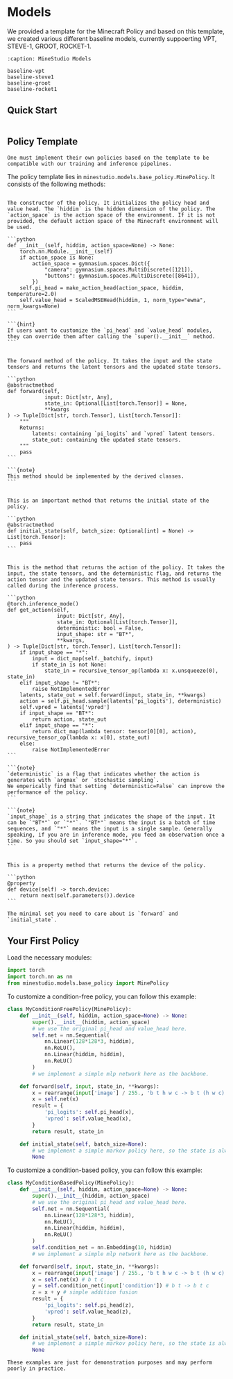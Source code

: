 <!--
 * @Date: 2024-12-03 04:47:37
 * @LastEditors: caishaofei caishaofei@stu.pku.edu.cn
 * @LastEditTime: 2024-12-13 08:48:33
 * @FilePath: /MineStudio/docs/source/models/index.md
-->
# Models

We provided a template for the Minecraft Policy and based on this template, we created various different baseline models, currently suppoerting VPT, STEVE-1, GROOT, ROCKET-1. 


```{toctree}
:caption: MineStudio Models

baseline-vpt
baseline-steve1
baseline-groot
baseline-rocket1
```

## Quick Start
```{include} quick-models.md
```

## Policy Template

```{warning}
One must implement their own policies based on the template to be compatible with our training and inference pipelines. 
```

The policy template lies in `minestudio.models.base_policy.MinePolicy`. It consists of the following methods:

````{dropdown} __init__(self, hiddim, action_space=None)

The constructor of the policy. It initializes the policy head and value head. The `hiddim` is the hidden dimension of the policy. The `action_space` is the action space of the environment. If it is not provided, the default action space of the Minecraft environment will be used. 

```python
def __init__(self, hiddim, action_space=None) -> None:
    torch.nn.Module.__init__(self)
    if action_space is None:
        action_space = gymnasium.spaces.Dict({
            "camera": gymnasium.spaces.MultiDiscrete([121]), 
            "buttons": gymnasium.spaces.MultiDiscrete([8641]),
        })
    self.pi_head = make_action_head(action_space, hiddim, temperature=2.0)
    self.value_head = ScaledMSEHead(hiddim, 1, norm_type="ewma", norm_kwargs=None)
```

```{hint}
If users want to customize the `pi_head` and `value_head` modules, they can override them after calling the `super().__init__` method. 
```

````

````{dropdown} forward(self, input, state_in, **kwargs)

The forward method of the policy. It takes the input and the state tensors and returns the latent tensors and the updated state tensors. 

```python
@abstractmethod
def forward(self, 
            input: Dict[str, Any], 
            state_in: Optional[List[torch.Tensor]] = None,
            **kwargs
) -> Tuple[Dict[str, torch.Tensor], List[torch.Tensor]]:
    """
    Returns:
        latents: containing `pi_logits` and `vpred` latent tensors.
        state_out: containing the updated state tensors.
    """
    pass
```

```{note}
This method should be implemented by the derived classes. 
```

````

````{dropdown} initial_state(self, batch_size=None)

This is an important method that returns the initial state of the policy. 

```python
@abstractmethod
def initial_state(self, batch_size: Optional[int] = None) -> List[torch.Tensor]:
    pass
```

````

````{dropdown} get_action(self, input, state_in, deterministic, input_shape)

This is the method that returns the action of the policy. It takes the input, the state tensors, and the deterministic flag, and returns the action tensor and the updated state tensors. This method is usually called during the inference process. 

```python
@torch.inference_mode()
def get_action(self,
                input: Dict[str, Any],
                state_in: Optional[List[torch.Tensor]],
                deterministic: bool = False,
                input_shape: str = "BT*",
                **kwargs, 
) -> Tuple[Dict[str, torch.Tensor], List[torch.Tensor]]:
    if input_shape == "*":
        input = dict_map(self._batchify, input)
        if state_in is not None:
            state_in = recursive_tensor_op(lambda x: x.unsqueeze(0), state_in)
    elif input_shape != "BT*":
        raise NotImplementedError
    latents, state_out = self.forward(input, state_in, **kwargs)
    action = self.pi_head.sample(latents['pi_logits'], deterministic)
    self.vpred = latents['vpred']
    if input_shape == "BT*":
        return action, state_out
    elif input_shape == "*":
        return dict_map(lambda tensor: tensor[0][0], action), recursive_tensor_op(lambda x: x[0], state_out)
    else:
        raise NotImplementedError
```

```{note}
`deterministic` is a flag that indicates whether the action is generates with `argmax` or `stochastic sampling`. 
We emperically find that setting `deterministic=False` can improve the performance of the policy. 
```

```{note}
`input_shape` is a string that indicates the shape of the input. It can be `"BT*"` or `"*"`. `"BT*"` means the input is a batch of time sequences, and `"*"` means the input is a single sample. Generally speaking, if you are in inference mode, you feed an observation once a time. So you should set `input_shape="*"`. 
```

````

````{dropdown} device(self)

This is a property method that returns the device of the policy.

```python
@property
def device(self) -> torch.device:
    return next(self.parameters()).device
```

````

```{hint}
The minimal set you need to care about is `forward` and `initial_state`. 
```

## Your First Policy

Load the necessary modules:

```python
import torch
import torch.nn as nn
from minestudio.models.base_policy import MinePolicy
```

To customize a condition-free policy, you can follow this example:

```python
class MyConditionFreePolicy(MinePolicy):
    def __init__(self, hiddim, action_space=None) -> None:
        super().__init__(hiddim, action_space)
        # we use the original pi_head and value_head here.
        self.net = nn.Sequential(
            nn.Linear(128*128*3, hiddim), 
            nn.ReLU(),
            nn.Linear(hiddim, hiddim),
            nn.ReLU()
        )
        # we implement a simple mlp network here as the backbone. 

    def forward(self, input, state_in, **kwargs):
        x = rearrange(input['image'] / 255., 'b t h w c -> b t (h w c)')
        x = self.net(x)
        result = {
            'pi_logits': self.pi_head(x), 
            'vpred': self.value_head(x), 
        }
        return result, state_in

    def initial_state(self, batch_size=None):
        # we implement a simple markov policy here, so the state is always None.
        None
```

To customize a condition-based policy, you can follow this example:

```python
class MyConditionBasedPolicy(MinePolicy):
    def __init__(self, hiddim, action_space=None) -> None:
        super().__init__(hiddim, action_space)
        # we use the original pi_head and value_head here.
        self.net = nn.Sequential(
            nn.Linear(128*128*3, hiddim), 
            nn.ReLU(),
            nn.Linear(hiddim, hiddim),
            nn.ReLU()
        )
        self.condition_net = nn.Embedding(10, hiddim)
        # we implement a simple mlp network here as the backbone. 

    def forward(self, input, state_in, **kwargs):
        x = rearrange(input['image'] / 255., 'b t h w c -> b t (h w c)')
        x = self.net(x) # b t c
        y = self.condition_net(input['condition']) # b t -> b t c
        z = x + y # simple addition fusion
        result = {
            'pi_logits': self.pi_head(z), 
            'vpred': self.value_head(z), 
        }
        return result, state_in

    def initial_state(self, batch_size=None):
        # we implement a simple markov policy here, so the state is always None.
        None
```

```{warning}
These examples are just for demonstration purposes and may perform poorly in practice. 
```



